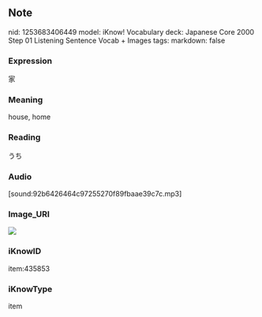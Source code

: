 ## Note
nid: 1253683406449
model: iKnow! Vocabulary
deck: Japanese Core 2000 Step 01 Listening Sentence Vocab + Images
tags: 
markdown: false

### Expression
家

### Meaning
house, home

### Reading
うち

### Audio
[sound:92b6426464c97255270f89fbaae39c7c.mp3]

### Image_URI
<!DOCTYPE html>
<title></title>
<img src="00a208e0cfb076cebf0ae8a924394497.jpg">



### iKnowID
item:435853

### iKnowType
item
